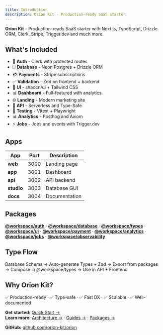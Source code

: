 ```yaml
---
title: Introduction
description: Orion Kit - Production-ready SaaS starter
---
```


**Orion Kit** - Production-ready SaaS starter with Next.js, TypeScript, Drizzle ORM, Clerk, Stripe, Trigger.dev and much more.

## What's Included

- 🔐 **Auth** - Clerk with protected routes
- 🗄️ **Database** - Neon Postgres + Drizzle ORM
- 💳 **Payments** - Stripe subscriptions
- ✅ **Validation** - Zod on frontend + backend
- 🎨 **UI** - shadcn/ui + Tailwind CSS
- 📊 **Dashboard** - Full-featured with analytics
- 🌐 **Landing** - Modern marketing site
- 🔌 **API** - Serverless and Type-Safe
- 🧪 **Testing** - Vitest + Playwright
- 📊 **Analytics** - Posthog and Axiom
- ⚡ **Jobs** - Jobs and events with Trigger.dev

## Apps

| App        | Port | Description   |
| ---------- | ---- | ------------- |
| **web**    | 3000 | Landing page  |
| **app**    | 3001 | Dashboard     |
| **api**    | 3002 | API backend   |
| **studio** | 3003 | Database GUI  |
| **docs**   | 3004 | Documentation |

## Packages

**[@workspace/auth](/packages/auth)** · **[@workspace/database](/packages/database)** · **[@workspace/types](/packages/types)** · **[@workspace/ui](/packages/ui)** · **[@workspace/payment](/packages/payment)** · **[@workspace/analytics](/packages/analytics)** · **[@workspace/jobs](/packages/jobs)** · **[@workspace/observability](/packages/observability)**

## Type Flow

Database Schema → Auto-generate Types + Zod → Export from packages → Compose in @workspace/types → Use in API + Frontend

## Why Orion Kit?

✅ Production-ready · ✅ Type-safe · ✅ Fast DX · ✅ Scalable · ✅ Well-documented

**Get started:** [Quick Start →](/quick-start)  
**Learn more:** [Architecture →](/architecture) · [Guides →](/guide) · [Packages →](/packages)

**GitHub:** [github.com/orion-kit/orion](https://github.com/orion-kit/orion)
